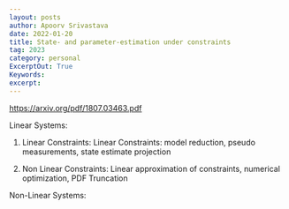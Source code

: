```yaml
---
layout: posts
author: Apoorv Srivastava
date: 2022-01-20
title: State- and parameter-estimation under constraints
tag: 2023
category: personal
ExcerptOut: True
Keywords: 
excerpt: 
---
```

<link rel="stylesheet" href="https://cdn.jsdelivr.net/npm/katex@0.11.1/dist/katex.min.css" integrity="sha384-zB1R0rpPzHqg7Kpt0Aljp8JPLqbXI3bhnPWROx27a9N0Ll6ZP/+DiW/UqRcLbRjq" crossorigin="anonymous">

https://arxiv.org/pdf/1807.03463.pdf

Linear Systems:

1. Linear Constraints: Linear Constraints: model reduction, pseudo measurements, state estimate projection

2. Non Linear Constraints: Linear approximation of constraints, numerical optimization, PDF Truncation

Non-Linear Systems:
